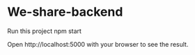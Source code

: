# We-share-backend

Run this project
npm start

Open http://localhost:5000 with your browser to see the result.
